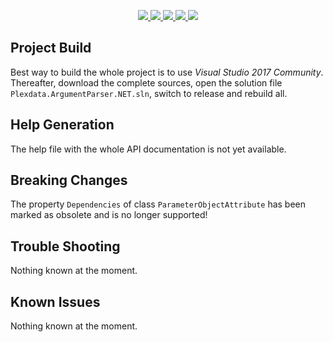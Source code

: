 <p align="center">
  <a href="https://github.com/akesseler/Plexdata.ArgumentParser/blob/master/LICENSE.md" alt="license">
    <img src="https://img.shields.io/github/license/akesseler/Plexdata.ArgumentParser.svg" />
  </a>
  <a href="https://github.com/akesseler/Plexdata.ArgumentParser/releases/latest" alt="latest">
    <img src="https://img.shields.io/github/release/akesseler/Plexdata.ArgumentParser.svg" />
  </a>
  <a href="https://github.com/akesseler/Plexdata.ArgumentParser/archive/master.zip" alt="master">
    <img src="https://img.shields.io/github/languages/code-size/akesseler/Plexdata.ArgumentParser.svg" />
  </a>
  <a href="https://akesseler.github.io/Plexdata.ArgumentParser" alt="docs">
    <img src="https://img.shields.io/badge/docs-guide-orange.svg" />
  </a>
  <a href="https://github.com/akesseler/Plexdata.ArgumentParser/wiki" alt="wiki">
    <img src="https://img.shields.io/badge/wiki-API-orange.svg" />
  </a>
</p>

## Project Build

Best way to build the whole project is to use _Visual Studio 2017 Community_. Thereafter, download the complete sources, open the solution file `Plexdata.ArgumentParser.NET.sln`, switch to release and rebuild all.

## Help Generation

The help file with the whole API documentation is not yet available.

## Breaking Changes

The property `Dependencies` of class `ParameterObjectAttribute` has been marked as obsolete and is no longer supported!

## Trouble Shooting

Nothing known at the moment.

## Known Issues

Nothing known at the moment.

